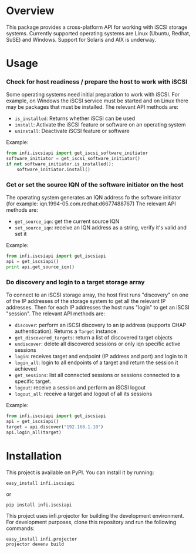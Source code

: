 Overview
========
This package provides a cross-platform API for working with iSCSI storage systems.
Currently supported operating systems are Linux (Ubuntu, Redhat, SuSE) and Windows. Support for Solaris and AIX is underway.

Usage
=====
### Check for host readiness / prepare the host to work with iSCSI
Some operating systems need initial preparation to work with iSCSI. For example, on Windows the iSCSI service must be started
and on Linux there may be packages that must be installed.
The relevant API methods are:
* `is_installed`: Returns whether iSCSI can be used
* `install`: Activate the iSCSI feature or software on an operating system
* `uninstall`: Deactivate iSCSI feature or software

Example:
```python
from infi.iscsiapi import get_iscsi_software_initiator
software_initiator = get_iscsi_software_initiator()
if not software_initiator.is_installed():
    software_initiator.install()
```

### Get or set the source IQN of the software initiator on the host
The operating system generates an IQN address fo the software initiator (for example: iqn.1994-05.com.redhat:d6677488767)
The relevant API methods are:
* `get_source_iqn`: get the current source IQN
* `set_source_iqn`: receive an IQN address as a string, verify it's valid and set it

Example:
```python
from infi.iscsiapi import get_iscsiapi
api = get_iscsiapi()
print api.get_source_iqn()
```


### Do discovery and login to a target storage array
To connect to an iSCSI storage array, the host first runs "discovery" on one of the IP addresses of the storage system
to get all the relevant IP addresses. Then for each IP addresses the host runs "login" to get an iSCSI "session".
The relevant API methods are:
* `discover`: perform an iSCSI discovery to an ip address (supports CHAP authentication). Returns a `Target` instance.
* `get_discovered_targets`: return a list of discovered target objects
* `undiscover`: delete all discovered sessions or only iqn specific active sessions
* `login`: receives target and endpoint (IP address and port) and login to it
* `login_all`: login to all endpoints of a target and return the session it achieved
* `get_sessions`: list all connected sessions or sessions connected to a specific target.
* `logout`: receive a session and perform an iSCSI logout
* `logout_all`: receive a target and logout of all its sessions

Example:
```python
from infi.iscsiapi import get_iscsiapi
api = get_iscsiapi()
target = api.discover("192.168.1.10")
api.login_all(target)
```


Installation
============
This project is available on PyPI. You can install it by running:

`easy_install infi.iscsiapi`

or

`pip install infi.iscsiapi`

This project uses infi.projector for building the development environment.
For development purposes, clone this repository and run the following commands:

```
easy_install infi.projector
projector devenv build
```

